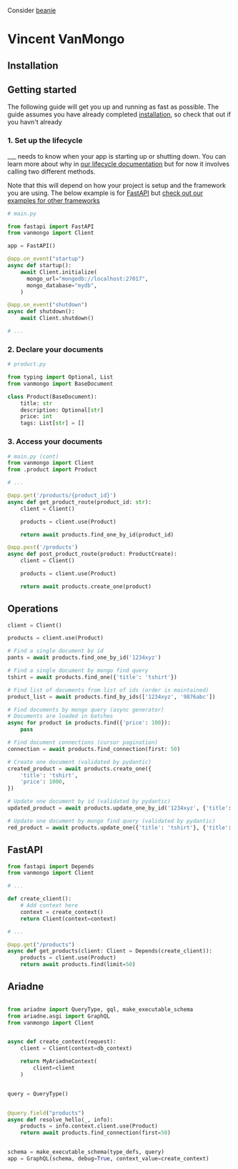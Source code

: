 Consider [beanie](https://github.com/roman-right/beanie)


# Vincent VanMongo

## Installation

## Getting started

The following guide will get you up and running as fast as possible. The guide assumes you have already completed [installation](#installation), so check that out if you havn't already

### 1. Set up the lifecycle

___ needs to know when your app is starting up or shutting down. You can learn more about why in [our lifecycle documentation](#todo) but for now it involves calling two different methods.

Note that this will depend on how your project is setup and the framework you are using. The below example is for [FastAPI](https://fastapi.tiangolo.com/advanced/events/?h=start) but [check out our examples for other frameworks](./examples/README.md)

```py
# main.py

from fastapi import FastAPI
from vanmongo import Client

app = FastAPI()

@app.on_event("startup")
async def startup():
    await Client.initialize(
      mongo_url="mongodb://localhost:27017",
      mongo_database="mydb",
    )

@app.on_event("shutdown")
async def shutdown():
    await Client.shutdown()

# ...
```

### 2. Declare your documents

```py
# product.py

from typing import Optional, List
from vanmongo import BaseDocument

class Product(BaseDocument):
    title: str
    description: Optional[str]
    price: int
    tags: List[str] = []
```

### 3. Access your documents

```py
# main.py (cont)
from vanmongo import Client
from .product import Product

# ...

@app.get('/products/{product_id}')
async def get_product_route(product_id: str):
    client = Client()

    products = client.use(Product)

    return await products.find_one_by_id(product_id)

@app.post('/products')
async def post_product_route(product: ProductCreate):
    client = Client()

    products = client.use(Product)

    return await products.create_one(product)
```

## Operations

```py
client = Client()

products = client.use(Product)

# Find a single document by id
pants = await products.find_one_by_id('1234xyz')

# Find a single document by mongo find query
tshirt = await products.find_one({'title': 'tshirt'})

# Find list of documents from list of ids (order is maintained)
product_list = await products.find_by_ids(['1234xyz', '9876abc'])

# Find documents by mongo query (async generator)
# Documents are loaded in batches
async for product in products.find({'price': 100}):
    pass

# Find document connections (cursor pagination)
connection = await products.find_connection(first: 50)

# Create one document (validated by pydantic)
created_product = await products.create_one({
    'title': 'tshirt',
    'price': 1000,
})

# Update one document by id (validated by pydantic)
updated_product = await products.update_one_by_id('1234xyz', {'title': 'Updated title'})

# Update one document by mongo find query (validated by pydantic)
red_product = await products.update_one({'title': 'tshirt'}, {'title': 'red tshirt'})
```

## FastAPI

```py
from fastapi import Depends
from vanmongo import Client

# ...

def create_client():
    # Add context here
    context = create_context()
    return Client(context=context)

# ...

@app.get("/products")
async def get_products(client: Client = Depends(create_client)):
    products = client.use(Product)
    return await products.find(limit=50)
```

## Ariadne

```py

from ariadne import QueryType, gql, make_executable_schema
from ariadne.asgi import GraphQL
from vanmongo import Client


async def create_context(request):
    client = Client(context=db_context)

    return MyAriadneContext(
        client=client
    )


query = QueryType()


@query.field("products")
async def resolve_hello(_, info):
    products = info.context.client.use(Product)
    return await products.find_connection(first=50)


schema = make_executable_schema(type_defs, query)
app = GraphQL(schema, debug=True, context_value=create_context)

```
